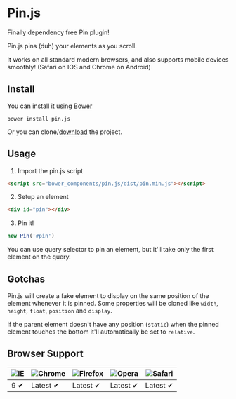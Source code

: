 # Pin.js

Finally dependency free Pin plugin!

Pin.js pins (duh) your elements as you scroll.

It works on all standard modern browsers, and also supports mobile devices smoothly! (Safari on IOS and Chrome on Android)

## Install

You can install it using [Bower](http://bower.io/)

```
bower install pin.js
```

Or you can clone/[download](https://github.com/mauriciosoares/pin.js/archive/master.zip) the project.

## Usage

1. Import the pin.js script

```html
<script src="bower_components/pin.js/dist/pin.min.js"></script>
```

2. Setup an element

```html
<div id="pin"></div>
```

3. Pin it!

```js
new Pin('#pin')
```

You can use query selector to pin an element, but it'll take only the first element on the query.

## Gotchas

Pin.js will create a fake element to display on the same position of the element whenever it is pinned. Some properties will be cloned like `width`, `height`, `float`, `position` and `display`.

If the parent element doesn't have any position (`static`) when the pinned element touches the bottom it'll automatically be set to `relative`.

## Browser Support

![IE](https://cloud.githubusercontent.com/assets/398893/3528325/20373e76-078e-11e4-8e3a-1cb86cf506f0.png) | ![Chrome](https://cloud.githubusercontent.com/assets/398893/3528328/23bc7bc4-078e-11e4-8752-ba2809bf5cce.png) | ![Firefox](https://cloud.githubusercontent.com/assets/398893/3528329/26283ab0-078e-11e4-84d4-db2cf1009953.png) | ![Opera](https://cloud.githubusercontent.com/assets/398893/3528330/27ec9fa8-078e-11e4-95cb-709fd11dac16.png) | ![Safari](https://cloud.githubusercontent.com/assets/398893/3528331/29df8618-078e-11e4-8e3e-ed8ac738693f.png)
--- | --- | --- | --- | --- |
<center>9 ✔</center> | Latest ✔ | Latest ✔ | Latest ✔ | Latest ✔ |
